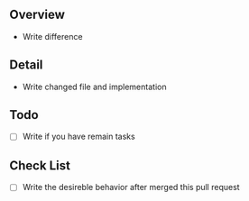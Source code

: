## Overview
- Write difference

## Detail
- Write changed file and implementation

## Todo
- [ ] Write if you have remain tasks

## Check List
- [ ] Write the desireble behavior after merged this pull request
